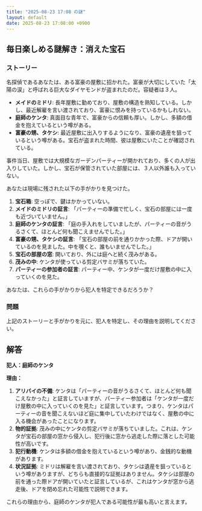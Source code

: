 ```yaml
---
title: "2025-08-23 17:08 の謎"
layout: default
date: 2025-08-23 17:08:00 +0900
---
```

## 毎日楽しめる謎解き：消えた宝石

### ストーリー

名探偵であるあなたは、ある富豪の屋敷に招かれた。富豪が大切にしていた「太陽の涙」と呼ばれる巨大なダイヤモンドが盗まれたのだ。容疑者は３人。

*   **メイドのミドリ**: 長年屋敷に勤めており、屋敷の構造を熟知している。しかし、最近解雇を言い渡されており、富豪に恨みを持っているかもしれない。
*   **庭師のケンタ**: 真面目な青年で、富豪からの信頼も厚い。しかし、多額の借金を抱えているという噂がある。
*   **富豪の甥、タケシ**: 最近屋敷に出入りするようになり、富豪の遺産を狙っているという噂がある。宝石が盗まれた時間、彼は屋敷にいたことが確認されている。

事件当日、屋敷では大規模なガーデンパーティーが開かれており、多くの人が出入りしていた。しかし、宝石が保管されていた部屋には、３人以外誰も入っていない。

あなたは現場に残された以下の手がかりを見つけた。

1.  **宝石箱**: 空っぽで、鍵はかかっていない。
2.  **メイドのミドリの証言**: 「パーティーの準備で忙しく、宝石の部屋には一度も近づいていません。」
3.  **庭師のケンタの証言**: 「庭の手入れをしていましたが、パーティーの音がうるさくて、ほとんど何も聞こえませんでした。」
4.  **富豪の甥、タケシの証言**: 「宝石の部屋の前を通りかかった際、ドアが開いているのを見ました。中を覗くと、誰もいませんでした。」
5.  **宝石の部屋の窓**: 開いており、外には庭へと続く茂みがある。
6.  **茂みの中**: ケンタが使っている剪定バサミが落ちていた。
7.  **パーティーの参加者の証言**: パーティー中、ケンタが一度だけ屋敷の中に入っていくのを見た。

あなたは、これらの手がかりから犯人を特定できるだろうか？

### 問題

上記のストーリーと手がかりを元に、犯人を特定し、その理由を説明してください。

## 解答

**犯人：庭師のケンタ**

**理由：**

1.  **アリバイの不備**: ケンタは「パーティーの音がうるさくて、ほとんど何も聞こえなかった」と証言していますが、パーティー参加者は「ケンタが一度だけ屋敷の中に入っていくのを見た」と証言しています。つまり、ケンタはパーティーの音を聞こえないほど庭に集中していたわけではなく、屋敷の中に入る機会があったことになります。
2.  **物的証拠**: 茂みの中にケンタの剪定バサミが落ちていました。これは、ケンタが宝石の部屋の窓から侵入し、犯行後に窓から逃走した際に落とした可能性が高いです。
3.  **犯行動機**: ケンタは多額の借金を抱えているという噂があり、金銭的な動機があります。
4.  **状況証拠**: ミドリは解雇を言い渡されており、タケシは遺産を狙っているという噂がありますが、どちらも直接的な証拠はありません。タケシは部屋の前を通った際ドアが開いていたと証言しているが、これはケンタが窓から逃走後、ドアを閉め忘れた可能性で説明できます。

これらの理由から、庭師のケンタが犯人である可能性が最も高いと言えます。
